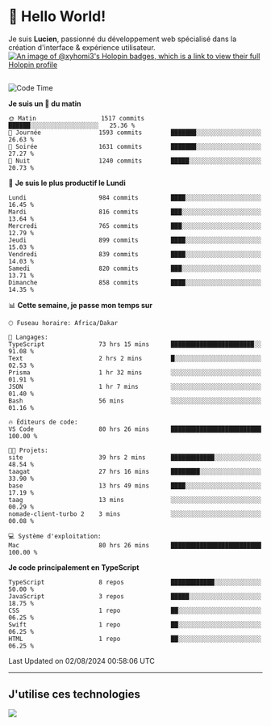 # 👋 Hello World!

Je suis **Lucien**, passionné du développement web spécialisé dans la création d'interface & expérience utilisateur.
[![An image of @xyhomi3's Holopin badges, which is a link to view their full Holopin profile](https://holopin.me/xyhomi3)](https://holopin.io/@xyhomi3)

##

<!--START_SECTION:waka-->
![Code Time](http://img.shields.io/badge/Code%20Time-1%2C661%20hrs%2053%20mins-blue)

**Je suis un 🐤 du matin** 

```text
🌞 Matin                  1517 commits        ██████░░░░░░░░░░░░░░░░░░░   25.36 % 
🌆 Journée                1593 commits        ███████░░░░░░░░░░░░░░░░░░   26.63 % 
🌃 Soirée                 1631 commits        ███████░░░░░░░░░░░░░░░░░░   27.27 % 
🌙 Nuit                   1240 commits        █████░░░░░░░░░░░░░░░░░░░░   20.73 % 
```
📅 **Je suis le plus productif le Lundi** 

```text
Lundi                    984 commits         ████░░░░░░░░░░░░░░░░░░░░░   16.45 % 
Mardi                    816 commits         ███░░░░░░░░░░░░░░░░░░░░░░   13.64 % 
Mercredi                 765 commits         ███░░░░░░░░░░░░░░░░░░░░░░   12.79 % 
Jeudi                    899 commits         ████░░░░░░░░░░░░░░░░░░░░░   15.03 % 
Vendredi                 839 commits         ████░░░░░░░░░░░░░░░░░░░░░   14.03 % 
Samedi                   820 commits         ███░░░░░░░░░░░░░░░░░░░░░░   13.71 % 
Dimanche                 858 commits         ████░░░░░░░░░░░░░░░░░░░░░   14.35 % 
```


📊 **Cette semaine, je passe mon temps sur** 

```text
🕑︎ Fuseau horaire: Africa/Dakar

💬 Langages: 
TypeScript               73 hrs 15 mins      ███████████████████████░░   91.08 % 
Text                     2 hrs 2 mins        █░░░░░░░░░░░░░░░░░░░░░░░░   02.53 % 
Prisma                   1 hr 32 mins        ░░░░░░░░░░░░░░░░░░░░░░░░░   01.91 % 
JSON                     1 hr 7 mins         ░░░░░░░░░░░░░░░░░░░░░░░░░   01.40 % 
Bash                     56 mins             ░░░░░░░░░░░░░░░░░░░░░░░░░   01.16 % 

🔥 Éditeurs de code: 
VS Code                  80 hrs 26 mins      █████████████████████████   100.00 % 

🐱‍💻 Projets: 
site                     39 hrs 2 mins       ████████████░░░░░░░░░░░░░   48.54 % 
taagat                   27 hrs 16 mins      ████████░░░░░░░░░░░░░░░░░   33.90 % 
base                     13 hrs 49 mins      ████░░░░░░░░░░░░░░░░░░░░░   17.19 % 
taag                     13 mins             ░░░░░░░░░░░░░░░░░░░░░░░░░   00.29 % 
nomade-client-turbo 2    3 mins              ░░░░░░░░░░░░░░░░░░░░░░░░░   00.08 % 

💻 Système d'exploitation: 
Mac                      80 hrs 26 mins      █████████████████████████   100.00 % 
```

**Je code principalement en TypeScript** 

```text
TypeScript               8 repos             ████████████░░░░░░░░░░░░░   50.00 % 
JavaScript               3 repos             █████░░░░░░░░░░░░░░░░░░░░   18.75 % 
CSS                      1 repo              ██░░░░░░░░░░░░░░░░░░░░░░░   06.25 % 
Swift                    1 repo              ██░░░░░░░░░░░░░░░░░░░░░░░   06.25 % 
HTML                     1 repo              ██░░░░░░░░░░░░░░░░░░░░░░░   06.25 % 
```




 Last Updated on 02/08/2024 00:58:06 UTC
<!--END_SECTION:waka-->
---

## J'utilise ces technologies

<p align="left">
  <a href="https://skillicons.dev">
    <img src="https://skillicons.dev/icons?i=ts,js,md,scss,tailwind,react,docker,express,astro,vite,nextjs,vercel,figma,ableton" />
  </a>
</p>

